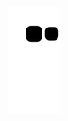 ![github contribution grid snake animation](https://raw.githubusercontent.com/hszzz/hszzz/output/github-contribution-grid-snake.svg)
